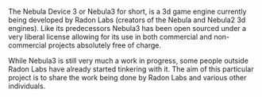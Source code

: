 The Nebula Device 3 or Nebula3 for short, is a 3d game engine currently being developed by Radon Labs (creators of the Nebula and Nebula2 3d engines). Like its predecessors Nebula3 has been open sourced under a very liberal license allowing for its use in both commercial and non-commercial projects absolutely free of charge.

While Nebula3 is still very much a work in progress, some people outside Radon Labs have already started tinkering with it. The aim of this particular project is to share the work being done by Radon Labs and various other individuals.